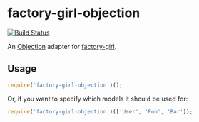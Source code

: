 # factory-girl-objection
[![Build Status](https://travis-ci.org/klinem/factory-girl-objection.svg?branch=master)](https://travis-ci.org/klinem/factory-girl-objection)

An [Objection](http://vincit.github.io/objection.js/) adapter for [factory-girl](https://github.com/aexmachina/factory-girl).

## Usage

```js
require('factory-girl-objection')();
```

Or, if you want to specify which models it should be used for:

```js
require('factory-girl-objection')(['User', 'Foo', 'Bar']);
```